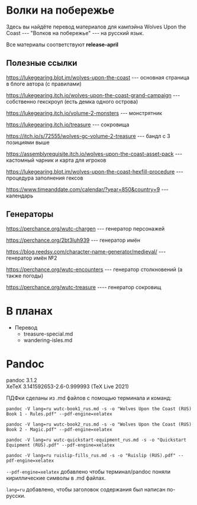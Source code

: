 # Волки на побережье

Здесь вы найдёте перевод материалов для кампэйна Wolves Upon the Coast --- "Волков на побережье" --- на русский язык.

Все материалы соответствуют **release-april**

## Полезные ссылки

https://lukegearing.blot.im/wolves-upon-the-coast --- основная страница в блоге автора (с правилами)

https://lukegearing.itch.io/wolves-upon-the-coast-grand-campaign --- собственно гекскроул (есть демка одного острова)

https://lukegearing.itch.io/volume-2-monsters --- монстрятник

https://lukegearing.itch.io/treasure --- сокровища

https://itch.io/s/72555/wolves-gc-volume-2-treasure --- бандл с 3 позициями выше

https://assemblyrequisite.itch.io/wolves-upon-the-coast-asset-pack --- кастомный чарник и карта для игроков

https://lukegearing.blot.im/wolves-upon-the-coast-hexfill-procedure --- процедура заполнения гексов

https://www.timeanddate.com/calendar/?year=850&country=9 --- календарь

## Генераторы

https://perchance.org/wutc-chargen --- генератор персонажей

https://perchance.org/2bt3luh939 --- генератор имён

https://blog.reedsy.com/character-name-generator/medieval/ --- генератор имён №2

https://perchance.org/wutc-encounters --- генератор столкновений (а также погоды)

https://perchance.org/wutc-treasure ---- генератор сокровищ

# В планах

- Перевод
  - treasure-special.md
  - wandering-isles.md

# Pandoc

pandoc 3.1.2  
XeTeX 3.141592653-2.6-0.999993 (TeX Live 2021)

ПДФки сделаны из .md файлов с помощью терминала и команд:

`pandoc -V lang=ru wutc-book1_rus.md -s -o "Wolves Upon the Coast (RUS) Book 1 - Rules.pdf" --pdf-engine=xelatex`

`pandoc -V lang=ru wutc-book2_rus.md -s -o "Wolves Upon the Coast (RUS) Book 2 - Magic.pdf" --pdf-engine=xelatex`

`pandoc -V lang=ru wutc-quickstart-equipment_rus.md -s -o "Quickstart Equipment (RUS).pdf" --pdf-engine=xelatex`

`pandoc -V lang=ru ruislip-fills_rus.md -s -o "Ruislip (RUS).pdf" --pdf-engine=xelatex`

`--pdf-engine=xelatex` добавлено чтобы терминал/pandoc поняли кириллические символы в .md файлах. 

`lang=ru` добавлено, чтобы заголовок содержания был написан по-русски.

